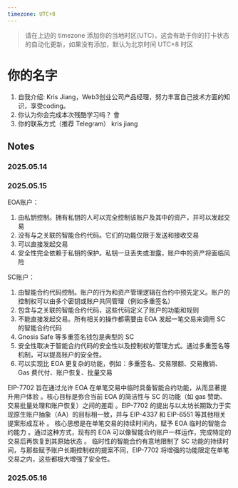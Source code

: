 ```yaml
---
timezone: UTC+8
---
```


> 请在上边的 timezone 添加你的当地时区(UTC)，这会有助于你的打卡状态的自动化更新，如果没有添加，默认为北京时间 UTC+8 时区


# 你的名字

1. 自我介绍: Kris Jiang，Web3创业公司产品经理，努力丰富自己技术方面的知识，享受coding。
2. 你认为你会完成本次残酷学习吗？  會
3. 你的联系方式（推荐 Telegram）  kris jiang

## Notes

<!-- Content_START -->

### 2025.05.14


### 2025.05.15

EOA账户：
1. 由私钥控制。拥有私钥的人可以完全控制该账户及其中的资产，并可以发起交易
2. 没有与之关联的智能合约代码。它们的功能仅限于发送和接收交易
3. 可以直接发起交易
4. 安全性完全依赖于私钥的保护。私钥一旦丢失或泄露，账户中的资产将面临风险

SC账户：
1. 由智能合约代码控制。账户的行为和资产管理逻辑在合约中预先定义。账户的控制权可以由多个密钥或账户共同管理（例如多重签名）
2. 包含与之关联的智能合约代码，这些代码定义了账户的功能和规则
3. 不能直接发起交易。所有相关的操作都需要由 EOA 发起一笔交易来调用 SC 的智能合约代码
4. Gnosis Safe 等多重签名钱包是典型的 SC
5. 安全性取决于智能合约代码的安全性以及控制权的管理方式。通过多重签名等机制，可以提高账户的安全性。
6. 可以实现比 EOA 更复杂的功能，例如：多重签名、交易限额、交易撤销、Gas 费代付、账户恢复、批量交易


EIP-7702 旨在通过允许 EOA 在单笔交易中临时具备智能合约功能，从而显著提升用户体验 。核心目标是弥合当前 EOA 的简洁性与 SC 的功能（如 gas 赞助、交易批量处理和账户恢复）之间的差距 。EIP-7702 的提出与以太坊长期致力于实现原生账户抽象（AA）的目标相一致，并与 EIP-4337 和 EIP-6551 等其他相关提案形成互补 。
核心思想是在单笔交易的持续时间内，赋予 EOA 临时的智能合约能力 。通过这种方式，现有的 EOA 可以像智能合约账户一样运作，完成特定的交易后再恢复到其原始状态 。
临时性的智能合约有意地限制了 SC 功能的持续时间，与那些赋予账户长期控制权的提案不同，EIP-7702 将增强的功能限定在单笔交易之内，这些都极大增强了安全性。

### 2025.05.16

<!-- Content_END -->
